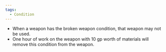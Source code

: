 ```yaml
---
tags:
  - Condition
---
```

- When a weapon has the broken weapon condition, that weapon may not be used. 
- One hour of work on the weapon with 10 gp worth of materials will remove this condition from the weapon.